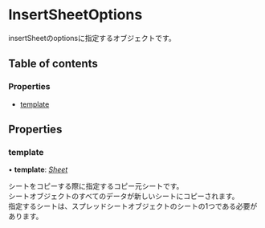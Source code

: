 # InsertSheetOptions


insertSheetのoptionsに指定するオブジェクトです。

## Table of contents

### Properties

- [template](insertsheetoptions.md#template)

## Properties

### template

• **template**: [*Sheet*](sheet.md)

シートをコピーする際に指定するコピー元シートです。<br>シートオブジェクトのすべてのデータが新しいシートにコピーされます。<br>指定するシートは、スプレッドシートオブジェクトのシートの1つである必要があります。
